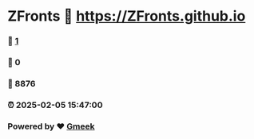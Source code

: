 # ZFronts :link: https://ZFronts.github.io 
### :page_facing_up: [1](https://ZFronts.github.io/tag.html) 
### :speech_balloon: 0 
### :hibiscus: 8876 
### :alarm_clock: 2025-02-05 15:47:00 
### Powered by :heart: [Gmeek](https://github.com/Meekdai/Gmeek)
